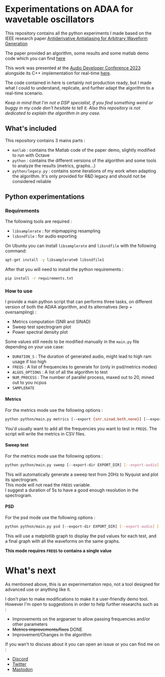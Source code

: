 # Experimentations on ADAA for wavetable oscillators
This repository contains all the python experiments I made based on the IEEE research paper [Antiderivative Antialiasing for Arbitrary Waveform Generation](https://ieeexplore.ieee.org/document/9854137)

The paper provided an algorithm, some results and some matlab demo code which you can find [here](https://dangelo.audio/ieee-talsp-aaiir-osc.html)

This work was presented at the [Audio Developer Conference 2023](https://audio.dev/conference/) alongside its C++ implementation for real-time [here](https://github.com/maxmarsc/libadawata). 

The code contained in here is certainly not production ready, but I made what I could to understand, replicate, and further adapt the algorithm to a real-time scenario.

*Keep in mind that I'm not a DSP specialist, if you find something weird or buggy in my code don't hesitate to tell it. Also this repository is not dedicated to explain the algorithm in any case.*

## What's included
This repository contains 3 mains parts :
- `matlab` : contains the Matlab code of the paper demo, slightly modified to run with Octave
- `python` : contains the different versions of the algorithm and some tools to
analyze the results (metrics, graphs...)
- `python/legacy.py` : contains some iterations of my work when adapting the algorithm.
It's only provided for R&D legacy and should not be considered reliable

## Python experimentations
### Requirements
The following tools are required :
- `libsamplerate` : for mipmapping resampling
- `libsndfile` : for audio exporting

On Ubuntu you can install `libsamplerate` and `libsndfile` with the following command:
```bash
apt-get install -y libsamplerate0 libsndfile1
```

After that you will need to install the python requirements :
```bash
pip install -r requirements.txt
```

### How to use
I provide a main python script that can performs three tasks, on different version
of both the ADAA algorithm, and its alternatives (lerp + oversampling) :
- Metrics computation (SNR and SINAD)
- Sweep test spectrogram plot
- Power spectral density plot

Some values still needs to be modified manually in the `main.py` file depending on your use case:
- `DURATION_S` : The duration of generated audio, might lead to high ram usage if too high
- `FREQS` : A list of frequencies to generate for (only in psd/metrics modes)
- `ALGOS_OPTIONS` :  A list of all the algorithm to test
- `NUM_PROCESS` : The number of parallel process, maxed out to 20, mined out to you ncpus
- `SAMPLERATE`

#### Metrics
For the metrics mode use the following options :
```bash
python python/main.py metrics [--export {snr,sinad,both,none}] [--export-dir EXPORT_DIR] [--export-audio] [--export-phase]
```

You'd usually want to add all the frequencies you want to test in `FREQS`.
The script will write the metrics in CSV files.

#### Sweep test
For the metrics mode use the following options :
```bash
python python/main.py sweep [--export-dir EXPORT_DIR] [--export-audio] [--export-phase]
```

This will automatically generate a sweep test from 20Hz to Nyquist and plot its spectrogram.  
This mode will not read the `FREQS` variable.  
I suggest a duration of 5s to have a good enough resolution in the spectrogram.

#### PSD
For the psd mode use the following options :
```bash
python python/main.py psd [--export-dir EXPORT_DIR] [--export-audio] [--export-phase]
```

This will use a matplotlib graph to display the psd values for each test, and a final
graph with all the waveforms on the same graphs.

**This mode requires `FREQS` to contains a single value**

# What's next
As mentioned above, this is an experimentation repo, not a tool designed for
advanced use or anything like it.

I don't plan to make modifications to make it a user-friendly demo tool.
However I'm open to suggestions in order to help further researchs such as :
- Improvements on the argparser to allow passing frequencies and/or other parameters
- ~~Metrics improvements/fixes~~ DONE
- Improvement/Changes in the algorithm


If you wan't to discuss about it you can open an issue or you can find me on :
 - [Discord](https://discordapp.com/users/Groumpf#2353)
 - [Twitter](https://twitter.com/Groumpf_)
 - [Mastodon](https://piaille.fr/@groumpf)
